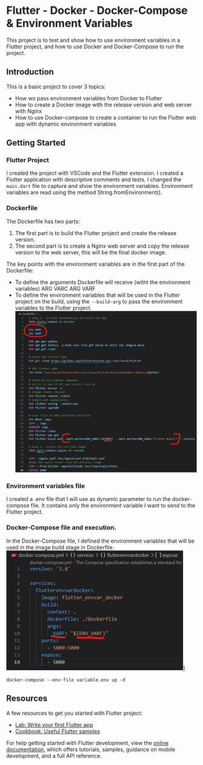 # Flutter - Docker - Docker-Compose & Environment Variables

This project is to test and show how to use environment variables in a Flutter project, and how to use Docker and Docker-Compose to run the project.

## Introduction

This is a basic project to cover 3 topics:
- How wo pass environment variables from Docker to Flutter
- How to create a Docker image with the release version and web server with Nginx
- How to use Docker-compose to create a container to run the Flutter web app with dynamic environment variables

## Getting Started
### Flutter Project
I created the project with VSCode and the Flutter extension. I created a Flutter application with descriptive comments and tests.
I changed the `main.dart` file to capture and show the environment variables.
Environment variables are read using the method String.fromEnvironment().

### Dockerfile
The Dockerfile has two parts:   
1. The first part is to build the Flutter project and create the release version.
2. The second part is to create a Nginx web server and copy the release version to the web server, this will be the final docker image.

The key points with the environment variables are in the first part of the Dockerfile:
- To define the arguments Dockerfile will receive (witht the environment variables)
ARG VARC
ARG VARF
- To define the environment variables that will be used in the Flutter project on the build, using the `--build-arg` to pass the environment variables to the Flutter project.
![App Screenshot](./screenshots/screenshot1.png)

### Environment variables file
I created a .env file that I will use as dynamic parameter to run the docker-compose file.
It contains only the environment variable I want to send to the Flutter project.


### Docker-Compose file and execution.
In the Docker-Compose file, I defined the environment variables that will be used in the image build stage in Dockerfile.
![App Screenshot](https://github.com/darksignal/flutter_envvar_docker/blob/main/screenshots/Screenshot2.png)]

```	
docker-compose --env-file variable.env up -d
```	

## Resources
A few resources to get you started with Flutter project:

- [Lab: Write your first Flutter app](https://docs.flutter.dev/get-started/codelab)
- [Cookbook: Useful Flutter samples](https://docs.flutter.dev/cookbook)

For help getting started with Flutter development, view the
[online documentation](https://docs.flutter.dev/), which offers tutorials,
samples, guidance on mobile development, and a full API reference.
